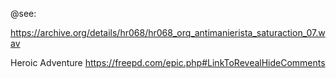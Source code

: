 @see: 

https://archive.org/details/hr068/hr068_orq_antimanierista_saturaction_07.wav

Heroic Adventure
https://freepd.com/epic.php#LinkToRevealHideComments